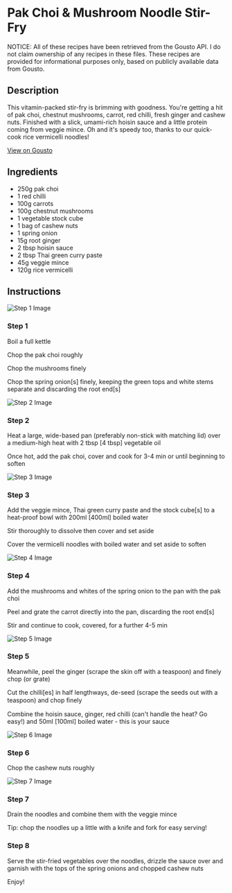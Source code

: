 # Pak Choi & Mushroom Noodle Stir-Fry

NOTICE: All of these recipes have been retrieved from the Gousto API. I do not claim ownership of any recipes in these files. These recipes are provided for informational purposes only, based on publicly available data from Gousto.

## Description

This vitamin-packed stir-fry is brimming with goodness. You're getting a hit of pak choi, chestnut mushrooms, carrot, red chilli, fresh ginger and cashew nuts. Finished with a slick, umami-rich hoisin sauce and a little protein coming from veggie mince. Oh and it's speedy too, thanks to our quick-cook rice vermicelli noodles!

[View on Gousto](https://www.gousto.co.uk/recipes/cookbook/pak-choi-mushroom-noodle-stir-fry)

## Ingredients

- 250g pak choi
- 1 red chilli
- 100g carrots
- 100g chestnut mushrooms
- 1 vegetable stock cube
- 1 bag of cashew nuts
- 1 spring onion
- 15g root ginger
- 2 tbsp hoisin sauce
- 2 tbsp Thai green curry paste 
- 45g veggie mince 
- 120g rice vermicelli 

## Instructions

![Step 1 Image](https://production-media.gousto.co.uk/cms/recipe-step-image/573.-step-1-x200.jpg)

### Step 1

Boil a full kettle


Chop the pak choi roughly


Chop the mushrooms finely


Chop the spring onion<span class="text-danger">[s]</span>&nbsp;finely, keeping the green tops and white stems separate and discarding the root end<span class="text-danger">[s]</span>

![Step 2 Image](https://production-media.gousto.co.uk/cms/recipe-step-image/573.-step-2-x200.jpg)

### Step 2

Heat a large, wide-based pan (preferably non-stick with matching lid) over a medium-high heat with 2 tbsp <span class="text-danger">[4 tbsp]</span> vegetable oil


Once hot, add the pak choi, cover and cook for 3-4 min or until beginning to soften

![Step 3 Image](https://production-media.gousto.co.uk/cms/recipe-step-image/573.-step-3-x200.jpg)

### Step 3

Add the veggie mince, Thai green curry paste and the stock cube<span class="text-danger">[s]</span>&nbsp;to a heat-proof bowl with 200ml <span class="text-danger">[400ml]</span>&nbsp;boiled water


Stir thoroughly to dissolve then cover and set aside


Cover the vermicelli noodles with boiled water and set aside to soften

![Step 4 Image](https://production-media.gousto.co.uk/cms/recipe-step-image/573.-step-4-x200.jpg)

### Step 4

Add the mushrooms and whites of the spring onion to the pan with the pak choi


Peel and grate the carrot directly into the pan, discarding the root end<span class="text-danger">[s]</span>


Stir and continue to cook, covered, for a further 4-5 min

![Step 5 Image](https://production-media.gousto.co.uk/cms/recipe-step-image/573.-step-5-x200.jpg)

### Step 5

Meanwhile, peel the ginger (scrape the skin off with a teaspoon) and finely chop (or grate)


Cut the chilli<span class="text-danger">[es]</span>&nbsp;in half lengthways, de-seed (scrape the seeds out with a teaspoon) and chop ﬁnely


Combine the hoisin sauce, ginger, red chilli (can't handle the heat? Go easy!) and 50ml <span class="text-danger">[100ml]</span>&nbsp;boiled water - this is your sauce

![Step 6 Image](https://production-media.gousto.co.uk/cms/recipe-step-image/573.-step-6-x200.jpg)

### Step 6

Chop the cashew nuts roughly

![Step 7 Image](https://production-media.gousto.co.uk/cms/recipe-step-image/573.-step-7-x200.jpg)

### Step 7

Drain the noodles and combine them with the veggie mince&nbsp;


Tip: chop the noodles up a little with a knife and fork for easy serving!

### Step 8

Serve the stir-fried vegetables over the noodles, drizzle&nbsp;the sauce&nbsp;over and garnish with the tops of the spring onions and chopped cashew nuts


Enjoy!

